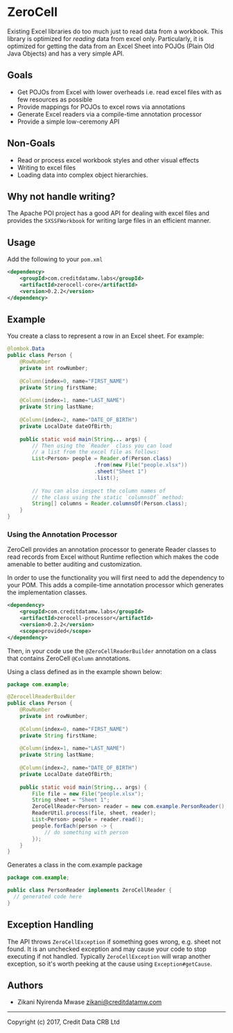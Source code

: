 ZeroCell
========

Existing Excel libraries do too much just to read data from a workbook.
This library is optimized for *reading* data from excel only.
Particularly, it is optimized for getting the data from an Excel Sheet
into POJOs (Plain Old Java Objects) and has a very simple API. 

## Goals 

* Get POJOs from Excel with lower overheads i.e. read excel files with 
as few resources as possible
* Provide mappings for POJOs to excel rows via annotations
* Generate Excel readers via a compile-time annotation processor
* Provide a simple low-ceremony API

## Non-Goals

* Read or process excel workbook styles and other visual effects
* Writing to excel files
* Loading data into complex object hierarchies.

## Why not handle writing?

The Apache POI project has a good API for dealing with excel files and
provides the `SXSSFWorkbook` for writing large files in an efficient manner.

## Usage

Add the following to your `pom.xml`

```xml
<dependency>
    <groupId>com.creditdatamw.labs</groupId>
    <artifactId>zerocell-core</artifactId>
    <version>0.2.2</version>
</dependency>
```

## Example 

You create a class to represent a row in an Excel sheet.
For example:

```java
@lombok.Data
public class Person {
    @RowNumber
    private int rowNumber;
    
    @Column(index=0, name="FIRST_NAME")
    private String firstName;
    
    @Column(index=1, name="LAST_NAME")
    private String lastName;
    
    @Column(index=2, name="DATE_OF_BIRTH")
    private LocalDate dateOfBirth;
    
    public static void main(String... args) {
        // Then using the `Reader` class you can load 
        // a list from the excel file as follows:
        List<Person> people = Reader.of(Person.class)
                            .from(new File("people.xlsx"))
                            .sheet("Sheet 1")
                            .list();
        
        // You can also inspect the column names of 
        // the class using the static `columnsOf` method:
        String[] columns = Reader.columnsOf(Person.class);    
    }
}
```

### Using the Annotation Processor

ZeroCell provides an annotation processor to generate Reader 
classes to read records from Excel without Runtime reflection 
which makes the code amenable to better auditing and customization.

In order to use the functionality you will first need to add 
the dependency to your POM. This adds a compile-time 
annotation processor which generates the implementation classes. 

```xml
<dependency>
    <groupId>com.creditdatamw.labs</groupId>
    <artifactId>zerocell-processor</artifactId>
    <version>0.2.2</version>
    <scope>provided</scope>
</dependency>
```


Then, in your code use the `@ZeroCellReaderBuilder` annotation on a class
that contains ZeroCell `@Column` annotations.

Using a class defined as in the example shown below:

```java
package com.example;

@ZerocellReaderBuilder
public class Person {
    @RowNumber
    private int rowNumber;
    
    @Column(index=0, name="FIRST_NAME")
    private String firstName;
    
    @Column(index=1, name="LAST_NAME")
    private String lastName;
    
    @Column(index=2, name="DATE_OF_BIRTH")
    private LocalDate dateOfBirth;
    
    public static void main(String... args) {
        File file = new File("people.xlsx");
        String sheet = "Sheet 1";
        ZeroCellReader<Person> reader = new com.example.PersonReader();
        ReaderUtil.process(file, sheet, reader);
        List<Person> people = reader.read();
        people.forEach(person -> {
            // do something with person
        });
    }
}
```

Generates a class in the com.example package

```java
package com.example;

public class PersonReader implements ZeroCellReader {
  // generated code here
}
```

## Exception Handling

The API throws `ZeroCellException` if something goes wrong, e.g. sheet not found. 
It is an unchecked exception and may cause your code to stop executing if not 
handled. Typically `ZeroCellException` will wrap another exception, so it's worth 
peeking at the cause using `Exception#getCause`.

## Authors

* Zikani Nyirenda Mwase <zikani@creditdatamw.com>

---

Copyright (c) 2017, Credit Data CRB Ltd
